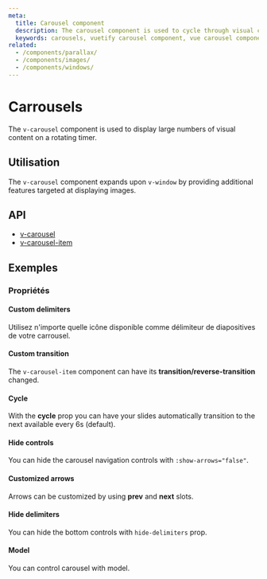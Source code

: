 ```yaml
---
meta:
  title: Carousel component
  description: The carousel component is used to cycle through visual content such as images or slides of text.
  keywords: carousels, vuetify carousel component, vue carousel component
related:
  - /components/parallax/
  - /components/images/
  - /components/windows/
---
```


# Carrousels

The `v-carousel` component is used to display large numbers of visual content on a rotating timer.

<entry-ad />

## Utilisation

The `v-carousel` component expands upon `v-window` by providing additional features targeted at displaying images.

<example file="v-carousel/usage" />

## API

- [v-carousel](/api/v-carousel)
- [v-carousel-item](/api/v-carousel-item)

<inline-api page="components/carousels" />


<!-- ## Sub-components

### v-carousel-item

v-carousel-item description -->

## Exemples

### Propriétés

#### Custom delimiters

Utilisez n'importe quelle icône disponible comme délimiteur de diapositives de votre carrousel.

<example file="v-carousel/prop-custom-icons" />

#### Custom transition

The `v-carousel-item` component can have its **transition/reverse-transition** changed.

<example file="v-carousel/prop-custom-transition" />

#### Cycle

With the **cycle** prop you can have your slides automatically transition to the next available every 6s (default).

<example file="v-carousel/prop-cycle" />

#### Hide controls

You can hide the carousel navigation controls with `:show-arrows="false"`.

<example file="v-carousel/prop-hide-controls" />

#### Customized arrows

Arrows can be customized by using **prev** and **next** slots.

<example file="v-carousel/slots-next-prev" />

#### Hide delimiters

You can hide the bottom controls with `hide-delimiters` prop.

<example file="v-carousel/prop-hide-delimiters" />

#### Model

You can control carousel with model.

<example file="v-carousel/prop-model" />

<backmatter />
